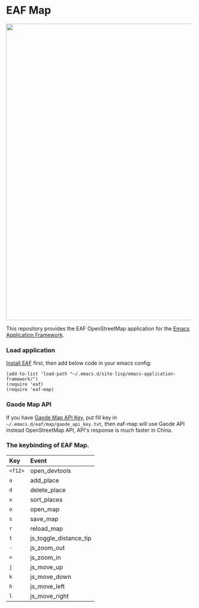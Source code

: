 # EAF Map
<p align="center">
  <img width="800" src="./screenshot.png">
</p>

This repository provides the EAF OpenStreetMap application for the [Emacs Application Framework](https://github.com/emacs-eaf/emacs-application-framework).

### Load application

[Install EAF](https://github.com/emacs-eaf/emacs-application-framework#install) first, then add below code in your emacs config:

```Elisp
(add-to-list 'load-path "~/.emacs.d/site-lisp/emacs-application-framework/")
(require 'eaf)
(require 'eaf-map)
```

### Gaode Map API
If you have [Gaode Map API Key](https://lbs.amap.com), put fill key in ```~/.emacs.d/eaf/map/gaode_api_key.txt```, then eaf-map will use Gaode API instead OpenStreetMap API, API's response is much faster in China.

### The keybinding of EAF Map.

| Key   | Event   |
| :---- | :------ |
| `<f12>` | open_devtools |
| `a` | add_place |
| `d` | delete_place |
| `x` | sort_places |
| `o` | open_map |
| `s` | save_map |
| `r` | reload_map |
| `t` | js_toggle_distance_tip |
| `-` | js_zoom_out |
| `=` | js_zoom_in |
| `j` | js_move_up |
| `k` | js_move_down |
| `h` | js_move_left |
| `l` | js_move_right |

